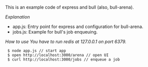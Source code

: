 This is an example code of express and bull (also, bull-arena).

*Explanation*
- app.js: Entry point for express and configuration for bull-arena.
- jobs.js: Example for bull's job enqueuing.

*How to use*
_You have to run redis at 127.0.0.1 on port 6379._

```
 $ node app.js // start app
 $ open http://localhost:3000/arena // open UI
 $ curl http://localhost:3000/jobs // enqueue a job
```